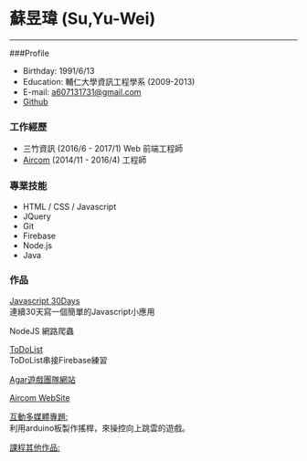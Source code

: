 蘇昱瑋 (Su,Yu-Wei)
=======
-------
###Profile
* Birthday: 1991/6/13  
* Education: 輔仁大學資訊工程學系 (2009-2013)
* E-mail: a607131731@gmail.com  
* [Github](https://github.com/SuYuWei/)  

### 工作經歷
* 三竹資訊 (2016/6 - 2017/1) Web 前端工程師
* [Aircom](http://www.aircom4u.com/) (2014/11 - 2016/4) 工程師

### 專業技能
* HTML / CSS / Javascript
* JQuery
* Git
* Firebase
* Node.js
* Java

### 作品

[Javascript 30Days](https://suyuwei.github.io/javascript30days/)  
連續30天寫一個簡單的Javascript小應用

NodeJS 網路爬蟲

[ToDoList](https://suyuwei.github.io/ToDoList/)  
ToDoList串接Firebase練習

[Agar遊戲團隊網站](https://agar-pokertaiwan.rhcloud.com/)  

[Aircom WebSite](http://www.aircom4u.com/)  

[互動多媒體專題: ](https://www.youtube.com/watch?v=0XdyCJ-FSuk&feature=youtu.be)  
利用arduino板製作搖桿，來操控向上跳雲的遊戲。

[課程其他作品: ](http://hwshow-42.blogspot.tw/search/label/498511259%E8%98%87%E6%98%B1%E7%91%8Bhttp://hwshow-42.blogspot.tw/search/label/498511259%E8%98%87%E6%98%B1%E7%91%8B)  
